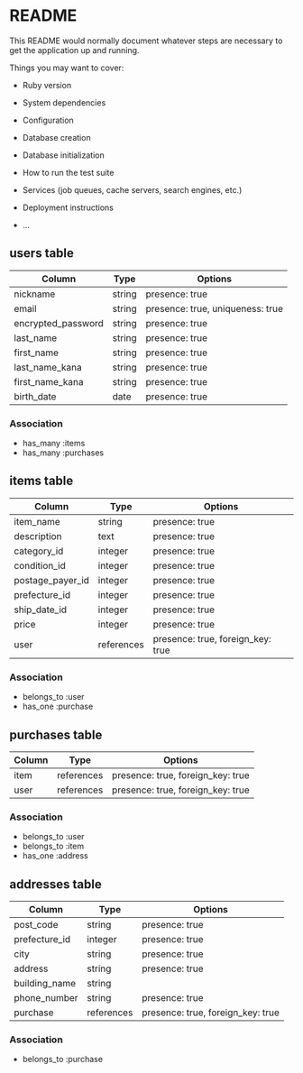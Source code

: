 # README

This README would normally document whatever steps are necessary to get the
application up and running.

Things you may want to cover:

* Ruby version

* System dependencies

* Configuration

* Database creation

* Database initialization

* How to run the test suite

* Services (job queues, cache servers, search engines, etc.)

* Deployment instructions

* ...

## users table

| Column             | Type   | Options                          |
|--------------------|--------|----------------------------------|
| nickname           | string | presence: true                   |
| email              | string | presence: true, uniqueness: true |
| encrypted_password | string | presence: true                   |
| last_name          | string | presence: true                   |
| first_name         | string | presence: true                   |
| last_name_kana     | string | presence: true                   |
| first_name_kana    | string | presence: true                   |
| birth_date         | date   | presence: true                   |

### Association

* has_many :items
* has_many :purchases

## items table

| Column           | Type       | Options                           |
|------------------|------------|-----------------------------------|
| item_name        | string     | presence: true                    |
| description      | text       | presence: true                    |
| category_id      | integer    | presence: true                    |
| condition_id     | integer    | presence: true                    |
| postage_payer_id | integer    | presence: true                    |
| prefecture_id    | integer    | presence: true                    |
| ship_date_id     | integer    | presence: true                    |
| price            | integer    | presence: true                    |
| user             | references | presence: true, foreign_key: true |

### Association

- belongs_to :user
- has_one :purchase

## purchases table

| Column | Type       | Options                           |
|--------|------------|-----------------------------------|
| item   | references | presence: true, foreign_key: true |
| user   | references | presence: true, foreign_key: true |

### Association

- belongs_to :user
- belongs_to :item
- has_one :address

## addresses table

| Column        | Type       | Options                           |
|---------------|------------|-----------------------------------|
| post_code     | string     | presence: true                    |
| prefecture_id | integer    | presence: true                    |
| city          | string     | presence: true                    |
| address       | string     | presence: true                    |
| building_name | string     |                                   |
| phone_number  | string     | presence: true                    |
| purchase      | references | presence: true, foreign_key: true |

### Association

- belongs_to :purchase

